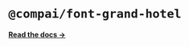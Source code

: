 # `@compai/font-grand-hotel`

[**Read the docs &rarr;**](https://components.ai/docs/typefaces/grand-hotel)
